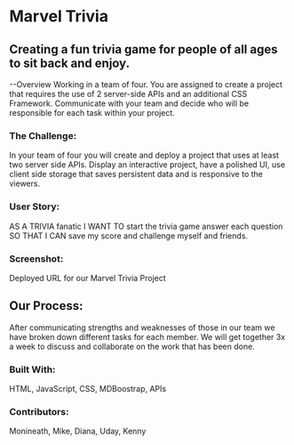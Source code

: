 # Marvel Trivia 
## Creating a fun trivia game for people of all ages to sit back and enjoy.

--Overview
Working in a team of four. You are assigned to create a project that requires the use of 2 server-side APIs and an additional CSS Framework. Communicate with your team and decide who will be responsible for each task within your project.

### The Challenge:
In your team of four you will create and deploy a project that uses at least two server side APIs. Display an interactive project, have a polished UI, use client side storage that saves persistent data and is responsive to the viewers.

### User Story:
AS A TRIVIA fanatic 
I WANT TO start the trivia game answer each question
SO THAT I CAN save my score and challenge myself and friends.

### Screenshot: 
Deployed URL for our Marvel Trivia Project


## Our Process:
After communicating strengths and weaknesses of those in our team we have broken down different tasks for each member. We will get together 3x a week to discuss and collaborate on the work that has been done. 

### Built With: 
HTML, JavaScript, CSS, MDBoostrap, APIs

### Contributors:
Monineath, Mike, Diana, Uday, Kenny